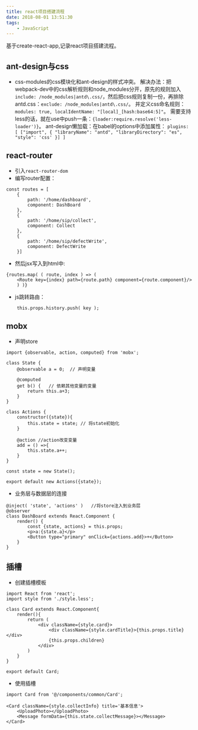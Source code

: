```yaml
---
title: react项目搭建流程
date: 2018-08-01 13:51:30
tags:
    - JavaScript
---
```


基于create-react-app,记录react项目搭建流程。
<!--more-->

## ant-design与css
- css-modules的css模块化和ant-design的样式冲突。
解决办法：把webpack-dev中的css解析规则和node_modules分开，原先的规则加入`include: /node_modules|antd\.css/`，然后把css规则复制一份，再排除antd.css：`exclude: /node_modules|antd\.css/`。
并定义css命名规则：` modules: true, localIdentName: "[local]_[hash:base64:5]"`。
需要支持less的话，就在use中push一条：`{loader:require.resolve('less-loader')}`。
ant-design懒加载：在babel的options中添加属性：
`plugins: [
    ["import", { "libraryName": "antd", "libraryDirectory": "es", "style": 'css' }]
    ]`

## react-router
- 引入`react-router-dom`
- 编写router配置：
```
const routes = [
    {
        path: '/home/dashboard',
        component: DashBoard
    },
    {
        path: '/home/sip/collect',
        component: Collect
    },
    {
        path: '/home/sip/defectWrite',
        component: DefectWrite
    }]
```

- 然后jsx写入到html中:

```
{routes.map( ( route, index ) => (
    <Route key={index} path={route.path} component={route.component}/>
    ) )}
```

- js跳转路由：

```
    this.props.history.push( key );
```

## mobx

- 声明store
```
import {observable, action, computed} from 'mobx';

class State {
    @observable a = 0;  // 声明变量
    
    @computed
    get b() {   // 依赖其他变量的变量
        return this.a+3;
    }
}

class Actions {
    constructor({state}){
        this.state = state; // 将state初始化
    }

    @action //action改变变量
    add = () =>{
        this.state.a++;
    }
}

const state = new State();

export default new Actions({state});
```

-   业务层与数据层的连接

```
@inject( 'state', 'actions' )   //将store注入到业务层
@observer
class DashBoard extends React.Component {
    render() {
        const {state, actions} = this.props;
        <p>a:{state.a}</p>
        <Button type="primary" onClick={actions.add}>+</Button>
    }
}
```

## 插槽

- 创建插槽模板
```
import React from 'react';
import style from './style.less';

class Card extends React.Component{
    render(){
        return (
            <div className={style.card}>
                <div className={style.cardTitle}>{this.props.title}</div>
                {this.props.children}
            </div>
        )
    }
}

export default Card;
```

- 使用插槽
```
import Card from '@/components/common/Card';

<Card className={style.collectInfo} title='基本信息'>
    <UploadPhoto></UploadPhoto>
    <Message formData={this.state.collectMessage}></Message>
</Card>
```
